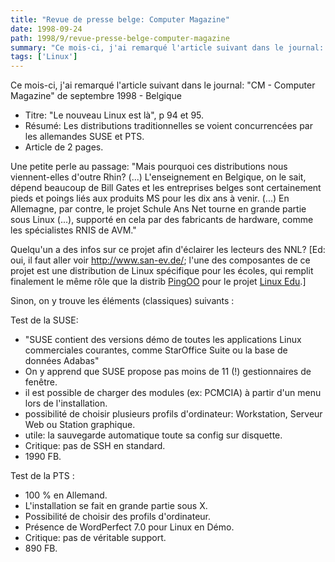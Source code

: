 ```yaml
---
title: "Revue de presse belge: Computer Magazine"
date: 1998-09-24
path: 1998/9/revue-presse-belge-computer-magazine
summary: "Ce mois-ci, j'ai remarqué l'article suivant dans le journal: \"CM - Computer Magazine\" de septembre 1998 - Belgique Titre: \"Le nouveau Linux est là\", p 94 et 95."
tags: ['Linux']
---
```


<P>
Ce mois-ci, j'ai remarqué l'article suivant dans le journal:
"CM - Computer Magazine" de septembre 1998 - Belgique
</P>

<UL>

<LI>Titre: "Le nouveau Linux est là", p 94 et 95.
<LI>Résumé: Les distributions traditionnelles se voient concurrencées par
les allemandes SUSE et PTS.
<LI>Article de 2 pages.
</UL>

<P>
Une petite perle au passage: "Mais pourquoi ces distributions nous
viennent-elles d'outre Rhin? (...) L'enseignement en Belgique, on le sait,
dépend beaucoup de Bill Gates et les entreprises belges sont certainement
pieds et poings liés aux produits MS pour les dix ans à venir. (...) En
Allemagne, par contre, le projet Schule Ans Net tourne en grande partie
sous Linux (...), supporté en cela par des fabricants de hardware,
comme les spécialistes RNIS de AVM."
</P>

<P>
Quelqu'un a des infos sur ce projet afin d'éclairer
les lecteurs des NNL?  [Ed: oui, il faut aller voir <A HREF="http://www.san-ev.de/">http://www.san-ev.de/</A>; l'une des
composantes de ce projet est une distribution de Linux spécifique
pour les écoles, qui remplit finalement le même rôle que la distrib <A HREF="http://www.linuxedu.org/disping.html">PingOO</A> pour le projet
<A HREF="http://www.linuxedu.org/">Linux Edu</A>.]
</P>

<P>
Sinon, on y trouve les éléments (classiques) suivants :
</P>

<P>
Test de la SUSE:
</P>

<UL>

<LI>"SUSE contient des versions démo de toutes les applications Linux
commerciales courantes, comme StarOffice Suite ou la base de données
Adabas"
<LI>On y apprend que SUSE propose pas moins de 11 (!) gestionnaires
de fenêtre.
<LI>il est possible de charger des modules (ex: PCMCIA) à partir d'un menu
lors de l'installation.
<LI>possibilité de choisir plusieurs profils d'ordinateur: Workstation,
Serveur Web ou Station graphique.
<LI>utile: la sauvegarde automatique toute sa config sur disquette.
<LI>Critique: pas de SSH en standard.
<LI>1990 FB.
</UL>

<P>
Test de la PTS :
</P>

<UL>

<LI>100 % en Allemand.
<LI>L'installation se fait en grande partie sous X.
<LI>Possibilité de choisir des profils d'ordinateur.
<LI>Présence de WordPerfect 7.0 pour Linux en Démo.
<LI>Critique: pas de véritable support.
<LI>890 FB.
</UL>


